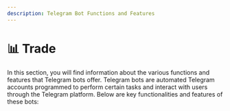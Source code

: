 ```yaml
---
description: Telegram Bot Functions and Features
---
```


# 📊 Trade

In this section, you will find information about the various functions and features that Telegram bots offer. Telegram bots are automated Telegram accounts programmed to perform certain tasks and interact with users through the Telegram platform. Below are key functionalities and features of these bots:

